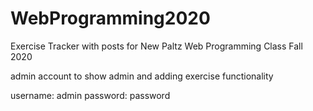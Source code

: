 # WebProgramming2020
Exercise Tracker with posts for New Paltz Web Programming Class Fall 2020

admin account to show admin and adding exercise functionality

username: admin
password: password
